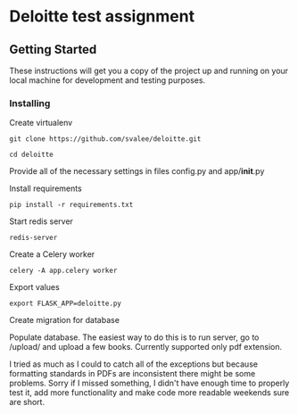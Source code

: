 # Deloitte test assignment

## Getting Started

These instructions will get you a copy of the project up and running on your local machine for development and testing purposes. 

### Installing

Create virtualenv


```
git clone https://github.com/svalee/deloitte.git
```

```
cd deloitte
```


Provide all of the necessary settings in files config.py and app/__init__.py

Install requirements
```
pip install -r requirements.txt
```


Start redis server 

```
redis-server
```
Create a Celery worker
```
celery -A app.celery worker
```


Export values
```
export FLASK_APP=deloitte.py
```

Create migration for database

Populate database. The easiest way to do this is to run server, go to /upload/ and upload a few books. Currently supported only pdf extension.

I tried as much as I could to catch all of the exceptions but because formatting standards in PDFs are inconsistent there might be some problems.
Sorry if I missed something, I didn't have enough time to properly test it, add more functionality and make code more readable weekends sure are short.